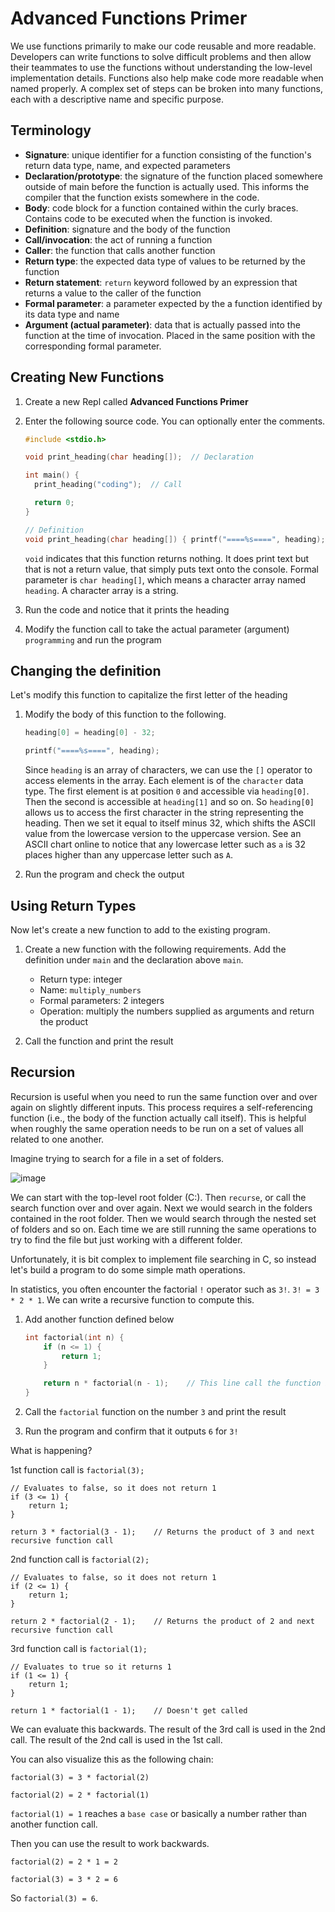 # Advanced Functions Primer
We use functions primarily to make our code reusable and more readable. Developers can write functions to solve difficult problems and then allow their teammates to use the functions without understanding the low-level implementation details. Functions also help make code more readable when named properly. A complex set of steps can be broken into many functions, each with a descriptive name and specific purpose.

## Terminology
- **Signature**: unique identifier for a function consisting of the function's return data type, name, and expected parameters
- **Declaration/prototype**: the signature of the function placed somewhere outside of main before the function is actually used. This informs the compiler that the function exists somewhere in the code.
- **Body**: code block for a function contained within the curly braces. Contains code to be executed when the function is invoked.
- **Definition**: signature and the body of the function
- **Call/invocation**: the act of running a function
- **Caller**: the function that calls another function
- **Return type**: the expected data type of values to be returned by the function
- **Return statement**: `return` keyword followed by an expression that returns a value to the caller of the function
- **Formal parameter**: a parameter expected by the a function identified by its data type and name
- **Argument (actual parameter)**: data that is actually passed into the function at the time of invocation. Placed in the same position with the corresponding formal parameter.

## Creating New Functions

1. Create a new Repl called **Advanced Functions Primer**

1. Enter the following source code. You can optionally enter the comments.

    ```C
    #include <stdio.h>
    
    void print_heading(char heading[]);  // Declaration
    
    int main() {
      print_heading("coding");  // Call
    
      return 0;
    }

    // Definition
    void print_heading(char heading[]) { printf("====%s====", heading); } 
    ```

    `void` indicates that this function returns nothing. It does print text but that is not a return value, that simply puts text onto the console.
    Formal parameter is `char heading[]`, which means a character array named `heading`. A character array is a string.

1. Run the code and notice that it prints the heading

1. Modify the function call to take the actual parameter (argument) `programming` and run the program

## Changing the definition

Let's modify this function to capitalize the first letter of the heading

1. Modify the body of this function to the following.

    ```C
    heading[0] = heading[0] - 32;
    
    printf("====%s====", heading);
    ```

    Since `heading` is an array of characters, we can use the `[]` operator to access elements in the array. Each element is of the `character` data type. The first element is at position `0` and accessible via `heading[0]`. Then the second is accessible at `heading[1]` and so on. So `heading[0]` allows us to access the first character in the string representing the heading. Then we set it equal to itself minus 32, which shifts the ASCII value from the lowercase version to the uppercase version. See an ASCII chart online to notice that any lowercase letter such as `a` is 32 places higher than any uppercase letter such as `A`.

1. Run the program and check the output

## Using Return Types

Now let's create a new function to add to the existing program.

1. Create a new function with the following requirements. Add the definition under `main` and the declaration above `main`.

    - Return type: integer
    - Name: `multiply_numbers`
    - Formal parameters: 2 integers
    - Operation: multiply the numbers supplied as arguments and return the product

1. Call the function and print the result

## Recursion

Recursion is useful when you need to run the same function over and over again on slightly different inputs. This process requires a self-referencing function (i.e., the body of the function actually call itself). This is helpful when roughly the same operation needs to be run on a set of values all related to one another.

Imagine trying to search for a file in a set of folders. 

![image](https://github.com/it-academy-svhec/intro-to-programming/assets/61634762/7125726e-e569-4f54-93fa-6011a74f60b3)

We can start with the top-level root folder (C:\). Then `recurse`, or call the search function over and over again. Next we would search in the folders contained in the root folder. Then we would search through the nested set of folders and so on. Each time we are still running the same operations to try to find the file but just working with a different folder.

Unfortunately, it is bit complex to implement file searching in C, so instead let's build a program to do some simple math operations.

In statistics, you often encounter the factorial `!` operator such as `3!`. `3! = 3 * 2 * 1`. We can write a recursive function to compute this.

1. Add another function defined below

    ```C
    int factorial(int n) {
        if (n <= 1) {
            return 1;
        }
    
        return n * factorial(n - 1);    // This line call the function itself on the next lowest number
    }
    ```

1. Call the `factorial` function on the number `3` and print the result

1. Run the program and confirm that it outputs `6` for `3!`

What is happening?

1st function call is `factorial(3);`

    // Evaluates to false, so it does not return 1
    if (3 <= 1) {
        return 1;
    }

    return 3 * factorial(3 - 1);    // Returns the product of 3 and next recursive function call

2nd function call is `factorial(2);`
    
    // Evaluates to false, so it does not return 1
    if (2 <= 1) {
        return 1;
    }

    return 2 * factorial(2 - 1);    // Returns the product of 2 and next recursive function call
    
3rd function call is `factorial(1);`
    
    // Evaluates to true so it returns 1
    if (1 <= 1) {
        return 1;
    }

    return 1 * factorial(1 - 1);    // Doesn't get called

We can evaluate this backwards. The result of the 3rd call is used in the 2nd call. The result of the 2nd call is used in the 1st call.

You can also visualize this as the following chain:

`factorial(3) = 3 * factorial(2)`

`factorial(2) = 2 * factorial(1)`

`factorial(1) = 1` reaches a `base case` or basically a number rather than another function call.

Then you can use the result to work backwards.

`factorial(2) = 2 * 1 = 2`

`factorial(3) = 3 * 2 = 6`

So `factorial(3) = 6`.
